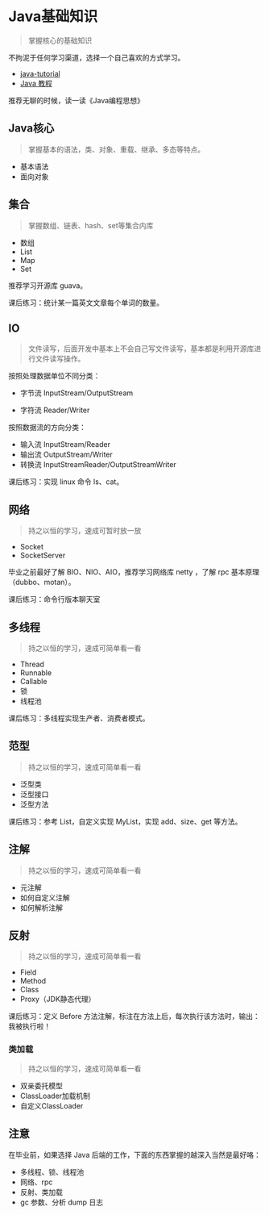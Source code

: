 # Java基础知识

> 掌握核心的基础知识

不拘泥于任何学习渠道，选择一个自己喜欢的方式学习。

- [java-tutorial](https://www.javatpoint.com/java-tutorial)
- [Java 教程](https://www.runoob.com/java/java-tutorial.html)

推荐无聊的时候，读一读《Java编程思想》

## Java核心

> 掌握基本的语法，类、对象、重载、继承、多态等特点。

- 基本语法
- 面向对象

## 集合

> 掌握数组、链表、hash、set等集合内库

- 数组
- List
- Map
- Set

推荐学习开源库 guava。

课后练习：统计某一篇英文文章每个单词的数量。

## IO

> 文件读写，后面开发中基本上不会自己写文件读写，基本都是利用开源库进行文件读写操作。

按照处理数据单位不同分类：

- 字节流 InputStream/OutputStream

- 字符流 Reader/Writer

按照数据流的方向分类：

- 输入流 InputStream/Reader
- 输出流 OutputStream/Writer
- 转换流 InputStreamReader/OutputStreamWriter

课后练习：实现 linux 命令 ls、cat。

## 网络

> 持之以恒的学习，速成可暂时放一放

- Socket
- SocketServer

毕业之前最好了解 BIO、NIO、AIO，推荐学习网络库 netty ，了解 rpc 基本原理（dubbo、motan）。

课后练习：命令行版本聊天室

## 多线程

> 持之以恒的学习，速成可简单看一看

- Thread
- Runnable
- Callable
- 锁
- 线程池

课后练习：多线程实现生产者、消费者模式。

## 范型

> 持之以恒的学习，速成可简单看一看

- 泛型类
- 泛型接口
- 泛型方法

课后练习：参考 List，自定义实现 MyList，实现 add、size、get 等方法。

## 注解

> 持之以恒的学习，速成可简单看一看

- 元注解
- 如何自定义注解
- 如何解析注解

## 反射

> 持之以恒的学习，速成可简单看一看

- Field
- Method
- Class
- Proxy（JDK静态代理）

课后练习：定义 Before 方法注解，标注在方法上后，每次执行该方法时，输出：我被执行啦！

### 类加载

>  持之以恒的学习，速成可简单看一看

- 双亲委托模型
- ClassLoader加载机制
- 自定义ClassLoader

## 注意

在毕业前，如果选择 Java 后端的工作，下面的东西掌握的越深入当然是最好咯：

- 多线程、锁、线程池
- 网络、rpc
- 反射、类加载
- gc 参数、分析 dump 日志
